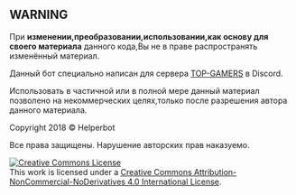 ## **WARNING**


При **изменении,преобразовании,использовании,как основу для своего материала** данного кода,Вы не в праве распространять изменённый материал.

Данный бот специально написан для сервера [TOP-GAMERS](https://discord.io/TOPGAMERS "Приглашение на сервер.") в Discord.


Использовать в частичной или в полной мере данный материал позволено на некоммерческих целях,только после разрешения автора данного материала.

Copyright 2018 © Helperbot

Все права защищены.
Нарушение авторских прав наказуемо.

<a rel="license" href="http://creativecommons.org/licenses/by-nc-nd/4.0/"><img alt="Creative Commons License" style="border-width:0" src="https://i.creativecommons.org/l/by-nc-nd/4.0/88x31.png" /></a><br />This work is licensed under a <a rel="license" href="http://creativecommons.org/licenses/by-nc-nd/4.0/">Creative Commons Attribution-NonCommercial-NoDerivatives 4.0 International License</a>.

